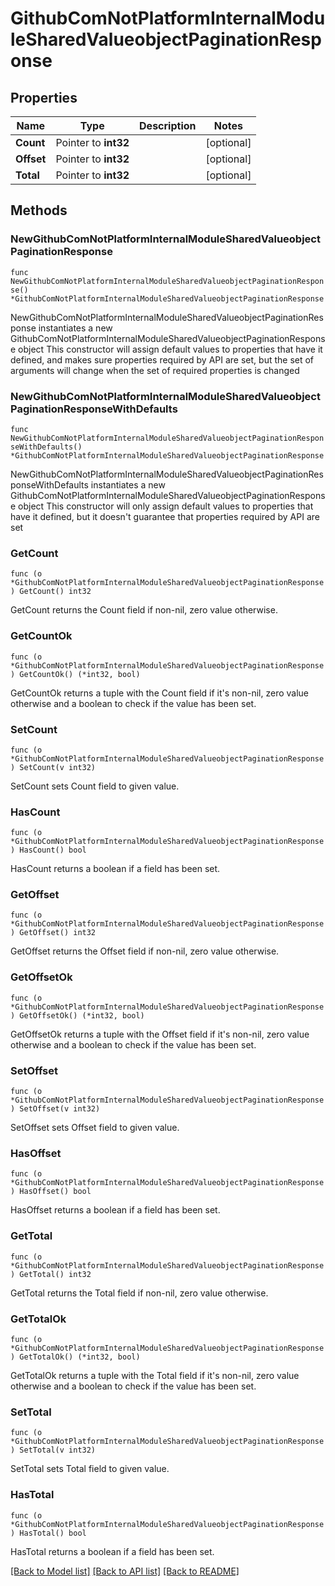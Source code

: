 # GithubComNotPlatformInternalModuleSharedValueobjectPaginationResponse

## Properties

Name | Type | Description | Notes
------------ | ------------- | ------------- | -------------
**Count** | Pointer to **int32** |  | [optional] 
**Offset** | Pointer to **int32** |  | [optional] 
**Total** | Pointer to **int32** |  | [optional] 

## Methods

### NewGithubComNotPlatformInternalModuleSharedValueobjectPaginationResponse

`func NewGithubComNotPlatformInternalModuleSharedValueobjectPaginationResponse() *GithubComNotPlatformInternalModuleSharedValueobjectPaginationResponse`

NewGithubComNotPlatformInternalModuleSharedValueobjectPaginationResponse instantiates a new GithubComNotPlatformInternalModuleSharedValueobjectPaginationResponse object
This constructor will assign default values to properties that have it defined,
and makes sure properties required by API are set, but the set of arguments
will change when the set of required properties is changed

### NewGithubComNotPlatformInternalModuleSharedValueobjectPaginationResponseWithDefaults

`func NewGithubComNotPlatformInternalModuleSharedValueobjectPaginationResponseWithDefaults() *GithubComNotPlatformInternalModuleSharedValueobjectPaginationResponse`

NewGithubComNotPlatformInternalModuleSharedValueobjectPaginationResponseWithDefaults instantiates a new GithubComNotPlatformInternalModuleSharedValueobjectPaginationResponse object
This constructor will only assign default values to properties that have it defined,
but it doesn't guarantee that properties required by API are set

### GetCount

`func (o *GithubComNotPlatformInternalModuleSharedValueobjectPaginationResponse) GetCount() int32`

GetCount returns the Count field if non-nil, zero value otherwise.

### GetCountOk

`func (o *GithubComNotPlatformInternalModuleSharedValueobjectPaginationResponse) GetCountOk() (*int32, bool)`

GetCountOk returns a tuple with the Count field if it's non-nil, zero value otherwise
and a boolean to check if the value has been set.

### SetCount

`func (o *GithubComNotPlatformInternalModuleSharedValueobjectPaginationResponse) SetCount(v int32)`

SetCount sets Count field to given value.

### HasCount

`func (o *GithubComNotPlatformInternalModuleSharedValueobjectPaginationResponse) HasCount() bool`

HasCount returns a boolean if a field has been set.

### GetOffset

`func (o *GithubComNotPlatformInternalModuleSharedValueobjectPaginationResponse) GetOffset() int32`

GetOffset returns the Offset field if non-nil, zero value otherwise.

### GetOffsetOk

`func (o *GithubComNotPlatformInternalModuleSharedValueobjectPaginationResponse) GetOffsetOk() (*int32, bool)`

GetOffsetOk returns a tuple with the Offset field if it's non-nil, zero value otherwise
and a boolean to check if the value has been set.

### SetOffset

`func (o *GithubComNotPlatformInternalModuleSharedValueobjectPaginationResponse) SetOffset(v int32)`

SetOffset sets Offset field to given value.

### HasOffset

`func (o *GithubComNotPlatformInternalModuleSharedValueobjectPaginationResponse) HasOffset() bool`

HasOffset returns a boolean if a field has been set.

### GetTotal

`func (o *GithubComNotPlatformInternalModuleSharedValueobjectPaginationResponse) GetTotal() int32`

GetTotal returns the Total field if non-nil, zero value otherwise.

### GetTotalOk

`func (o *GithubComNotPlatformInternalModuleSharedValueobjectPaginationResponse) GetTotalOk() (*int32, bool)`

GetTotalOk returns a tuple with the Total field if it's non-nil, zero value otherwise
and a boolean to check if the value has been set.

### SetTotal

`func (o *GithubComNotPlatformInternalModuleSharedValueobjectPaginationResponse) SetTotal(v int32)`

SetTotal sets Total field to given value.

### HasTotal

`func (o *GithubComNotPlatformInternalModuleSharedValueobjectPaginationResponse) HasTotal() bool`

HasTotal returns a boolean if a field has been set.


[[Back to Model list]](../README.md#documentation-for-models) [[Back to API list]](../README.md#documentation-for-api-endpoints) [[Back to README]](../README.md)


